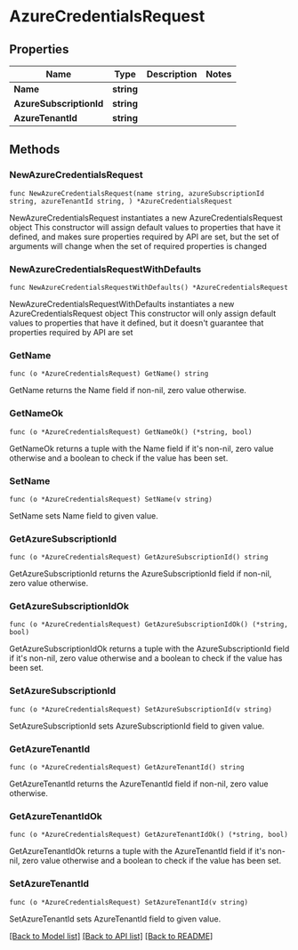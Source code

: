 # AzureCredentialsRequest

## Properties

Name | Type | Description | Notes
------------ | ------------- | ------------- | -------------
**Name** | **string** |  | 
**AzureSubscriptionId** | **string** |  | 
**AzureTenantId** | **string** |  | 

## Methods

### NewAzureCredentialsRequest

`func NewAzureCredentialsRequest(name string, azureSubscriptionId string, azureTenantId string, ) *AzureCredentialsRequest`

NewAzureCredentialsRequest instantiates a new AzureCredentialsRequest object
This constructor will assign default values to properties that have it defined,
and makes sure properties required by API are set, but the set of arguments
will change when the set of required properties is changed

### NewAzureCredentialsRequestWithDefaults

`func NewAzureCredentialsRequestWithDefaults() *AzureCredentialsRequest`

NewAzureCredentialsRequestWithDefaults instantiates a new AzureCredentialsRequest object
This constructor will only assign default values to properties that have it defined,
but it doesn't guarantee that properties required by API are set

### GetName

`func (o *AzureCredentialsRequest) GetName() string`

GetName returns the Name field if non-nil, zero value otherwise.

### GetNameOk

`func (o *AzureCredentialsRequest) GetNameOk() (*string, bool)`

GetNameOk returns a tuple with the Name field if it's non-nil, zero value otherwise
and a boolean to check if the value has been set.

### SetName

`func (o *AzureCredentialsRequest) SetName(v string)`

SetName sets Name field to given value.


### GetAzureSubscriptionId

`func (o *AzureCredentialsRequest) GetAzureSubscriptionId() string`

GetAzureSubscriptionId returns the AzureSubscriptionId field if non-nil, zero value otherwise.

### GetAzureSubscriptionIdOk

`func (o *AzureCredentialsRequest) GetAzureSubscriptionIdOk() (*string, bool)`

GetAzureSubscriptionIdOk returns a tuple with the AzureSubscriptionId field if it's non-nil, zero value otherwise
and a boolean to check if the value has been set.

### SetAzureSubscriptionId

`func (o *AzureCredentialsRequest) SetAzureSubscriptionId(v string)`

SetAzureSubscriptionId sets AzureSubscriptionId field to given value.


### GetAzureTenantId

`func (o *AzureCredentialsRequest) GetAzureTenantId() string`

GetAzureTenantId returns the AzureTenantId field if non-nil, zero value otherwise.

### GetAzureTenantIdOk

`func (o *AzureCredentialsRequest) GetAzureTenantIdOk() (*string, bool)`

GetAzureTenantIdOk returns a tuple with the AzureTenantId field if it's non-nil, zero value otherwise
and a boolean to check if the value has been set.

### SetAzureTenantId

`func (o *AzureCredentialsRequest) SetAzureTenantId(v string)`

SetAzureTenantId sets AzureTenantId field to given value.



[[Back to Model list]](../README.md#documentation-for-models) [[Back to API list]](../README.md#documentation-for-api-endpoints) [[Back to README]](../README.md)


